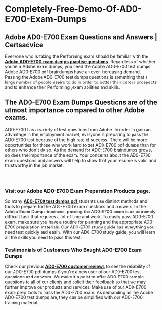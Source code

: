 # Completely-Free-Demo-Of-AD0-E700-Exam-Dumps
<h2><strong>Adobe AD0-E700 Exam Questions and Answers | Certsadvice</strong></h2> <p>Everyone who is taking the Performing exam should be familiar with the <a href="http://www.certsadvice.com/adobe/ad0-e700-practice-questions"><strong>Adobe AD0-E700 exam dumps practise questions</strong></a>. Regardless of whether you&#39;re a Adobe exam dumps, you need the Adobe AD0-E700 test dumps. Adobe AD0-E700 pdf braindumps have an ever-increasing demand. Passing the Adobe AD0-E700 test dumps questions is something that a large number of people aspire to do in order to better their career prospects and to enhance their Performing ,exam abilities and skills.</p> <h2><strong>The AD0-E700 Exam Dumps Questions are of the utmost importance compared to other Adobe exams.</strong></h2> <p>AD0-E700 has a variety of test questions from Adobe. In order to gain an advantage in the employment market, everyone is preparing to pass the AD0-E700 test because of the high rate of success. There will be more opportunities for those who work hard to get AD0-E700 pdf dumps than for others who don&#39;t do so. As the demand for AD0-E700 braindumps grows, so does the importance of the exam. Your concerns about the AD0-E700 exam questions and answers will help to show that your resume is valid and trustworthy in the job market.</p> <p><a href="http://www.certsadvice.com/adobe/ad0-e700-practice-questions" style="display: block; padding: 1em 0; text-align: center; "><img alt="" src="https://1.bp.blogspot.com/-RUOr8Wn-CRk/YUYAxC8kcHI/AAAAAAAAAnw/F7BbdI3tw8QDj5z8iX0vQAioQzKiUxduwCLcBGAsYHQ/s0/unnamed.jpg" /></a></p> <h3><strong>Visit our Adobe AD0-E700 Exam Preparation Products page.</strong></h3> <p>So many <a href="http://www.certsadvice.com/adobe/ad0-e700-practice-questions"><strong>AD0-E700 test dumps pdf </strong></a>students use distinct methods and tools to prepare for the AD0-E700 exam questions and answers. In the Adobe Exam Dumps business, passing the AD0-E700 exam is an extremely difficult task that requires a lot of time and work. To easily pass AD0-E700 exam, make sure you have a routine for planning and the appropriate AD0-E700 preparation materials. Our AD0-E700 study guide has everything you need test quickly and easily. With our AD0-E700 study guide, you will learn all the skills you need to pass this test.</p> <h3><strong>Testimonials of Customers Who Bought AD0-E700 Exam Dumps</strong></h3> <p>Check our previous <a href="http://www.certsadvice.com/adobe/ad0-e700-practice-questions"><strong>AD0-E700 customer reviews</strong></a> to see the reliability of our AD0-E700 pdf dumps if you&#39;re a new user of our AD0-E700 test questions and answers. We make it a point to offer AD0-E700 sample questions to all of our clients and solicit their feedback so that we may further improve our products and services. Make use of our AD0-E700 exam prep tools to pass the AD0-E700 exam. As demanding as the Adobe AD0-E700 test dumps are, they can be simplified with our AD0-E700 training material.</p>
